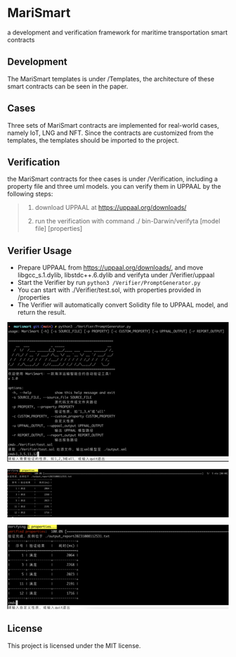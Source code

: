 # MariSmart

a development and verification framework for maritime transportation smart contracts 

## Development

The MariSmart templates is under /Templates, the architecture of these smart contracts can be seen in the paper.

## Cases

Three sets of MariSmart contracts are implemented for real-world cases, namely IoT, LNG and NFT. Since the contracts are customized from the templates, the templates should be imported to the project.

## Verification

the MariSmart contracts for thee cases is under /Verification, including a property file and three uml models. you can verify them in UPPAAL by the following steps:

> 1. download UPPAAL at https://uppaal.org/downloads/
> 
> 2. run the verification with command ./ bin-Darwin/verifyta [model file] [properties]

## Verifier Usage

- Prepare UPPAAL from https://uppaal.org/downloads/, and move libgcc_s.1.dylib, libstdc++.6.dylib and verifyta under /Verifier/uppaal
- Start the Verifier by run `python3 /Verifier/PromptGenerator.py`
- You can start with ./Verifier/test.sol, with properties provided in /properties
- The Verifier will automatically convert Solidity file to UPPAAL model, and return the result.

![type in source path](https://github.com/MariSmartSourceCode/MariSmart/blob/main/figures/1.png)

![select properties to verify](https://github.com/MariSmartSourceCode/MariSmart/blob/main/figures/2.png)

![return the results](https://github.com/MariSmartSourceCode/MariSmart/blob/main/figures/3.png)



## License

This project is licensed under the MIT license.
